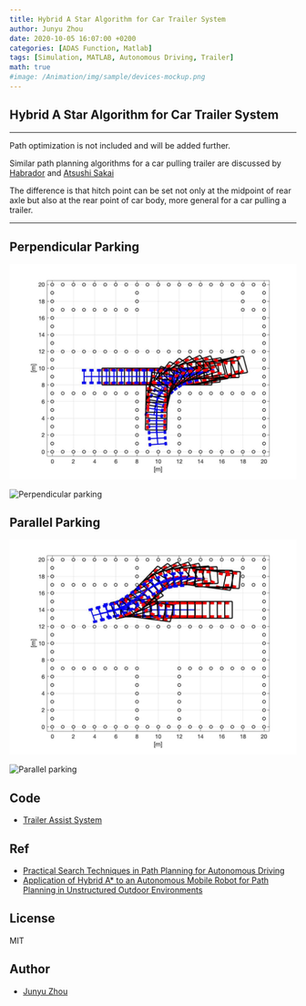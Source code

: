 ```yaml
---
title: Hybrid A Star Algorithm for Car Trailer System
author: Junyu Zhou
date: 2020-10-05 16:07:00 +0200
categories: [ADAS Function, Matlab]
tags: [Simulation, MATLAB, Autonomous Driving, Trailer]
math: true
#image: /Animation/img/sample/devices-mockup.png
---
```



## Hybrid A Star Algorithm for Car Trailer System

---

Path optimization is not included and will be added further.

Similar path planning algorithms for a car pulling trailer are discussed by [Habrador](https://blog.habrador.com/2015/11/explaining-hybrid-star-pathfinding.html) and [Atsushi Sakai](https://github.com/AtsushiSakai/HybridAStarTrailer)

The difference is that hitch point can be set not only at the midpoint of rear axle but also at the rear point of car body, more general for a car pulling a trailer.

---

## Perpendicular Parking

![Perpendicular parking](/Animation/PathPlanning/PerpendicularParkingTrailer.jpg)

![Perpendicular parking](/Animation/PathPlanning/PerpendicularParkingTrailer.gif)

## Parallel Parking

![Parallel parking](/Animation/PathPlanning/ParallelParkingTrailer.jpg)

![Parallel parking](/Animation/PathPlanning/ParallelParkingTrailer.gif)

## Code
- [Trailer Assist System](https://github.com/jingtian123qwe/ADAS_Functions_MATLAB/tree/master/PathPlanning)
## Ref

- [Practical Search Techniques in Path Planning for Autonomous Driving](http://ai.stanford.edu/~ddolgov/papers/dolgov_gpp_stair08.pdf)
- [Application of Hybrid A* to an Autonomous Mobile Robot for
  Path Planning in Unstructured Outdoor Environments](https://pdfs.semanticscholar.org/6e00/16024b257040db590d2de352556f64f46787.pdf)

## License

MIT

## Author

- [Junyu Zhou](https://github.com/jingtian123qwe/)
	
